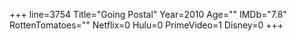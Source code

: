 +++
line=3754
Title="Going Postal"
Year=2010
Age=""
IMDb="7.8"
RottenTomatoes=""
Netflix=0
Hulu=0
PrimeVideo=1
Disney=0
+++


